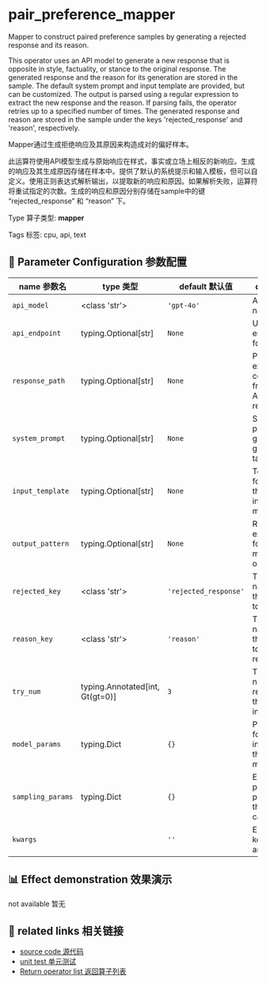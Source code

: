 # pair_preference_mapper

Mapper to construct paired preference samples by generating a rejected response and its reason.

This operator uses an API model to generate a new response that is opposite in style, factuality, or stance to the original response. The generated response and the reason for its generation are stored in the sample. The default system prompt and input template are provided, but can be customized. The output is parsed using a regular expression to extract the new response and the reason. If parsing fails, the operator retries up to a specified number of times. The generated response and reason are stored in the sample under the keys 'rejected_response' and 'reason', respectively.

Mapper通过生成拒绝响应及其原因来构造成对的偏好样本。

此运算符使用API模型生成与原始响应在样式，事实或立场上相反的新响应。生成的响应及其生成原因存储在样本中。提供了默认的系统提示和输入模板，但可以自定义。使用正则表达式解析输出，以提取新的响应和原因。如果解析失败，运算符将重试指定的次数。生成的响应和原因分别存储在sample中的键 “rejected_response” 和 “reason” 下。

Type 算子类型: **mapper**

Tags 标签: cpu, api, text

## 🔧 Parameter Configuration 参数配置
| name 参数名 | type 类型 | default 默认值 | desc 说明 |
|--------|------|--------|------|
| `api_model` | <class 'str'> | `'gpt-4o'` | API model name. |
| `api_endpoint` | typing.Optional[str] | `None` | URL endpoint for the API. |
| `response_path` | typing.Optional[str] | `None` | Path to extract content from the API response. |
| `system_prompt` | typing.Optional[str] | `None` | System prompt for guiding the generation task. |
| `input_template` | typing.Optional[str] | `None` | Template for building the model input. It must |
| `output_pattern` | typing.Optional[str] | `None` | Regular expression for parsing model output. |
| `rejected_key` | <class 'str'> | `'rejected_response'` | The field name in the sample to store the |
| `reason_key` | <class 'str'> | `'reason'` | The field name in the sample to store the reason for |
| `try_num` | typing.Annotated[int, Gt(gt=0)] | `3` | The number of retries for the API call in case of |
| `model_params` | typing.Dict | `{}` | Parameters for initializing the API model. |
| `sampling_params` | typing.Dict | `{}` | Extra parameters passed to the API call. |
| `kwargs` |  | `''` | Extra keyword arguments. |

## 📊 Effect demonstration 效果演示
not available 暂无

## 🔗 related links 相关链接
- [source code 源代码](../../../data_juicer/ops/mapper/pair_preference_mapper.py)
- [unit test 单元测试](../../../tests/ops/mapper/test_pair_preference_mapper.py)
- [Return operator list 返回算子列表](../../Operators.md)
